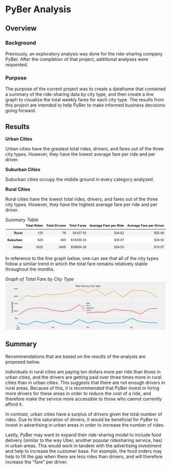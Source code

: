 # PyBer Analysis
## Overview 

### Background
Previously, an exploratory analysis was done for the ride-sharing company PyBer. After the completion of that project, additional analyses were requested.  

### Purpose
The purpose of the current project was to create a dataframe that contained a summary of the ride-sharing data by city type, and then create a line graph to visualize the total weekly fares for each city type. The results from this project are intended to help PyBer to make informed business decisions going forward. 

## Results
**Urban Cities**

Urban cities have the greatest total rides, drivers, and fares out of the three city types. However, they have the lowest average fare per ride and per driver. 

**Suburban Cities** 

Suburban cities occupy the middle ground in every category analyzed.

**Rural Cities** 

Rural cities have the lowest total rides, drivers, and fares out of the three city types. However, they have the highest average fare per ride and per driver. 

*Summary Table*
![](analysis/overview_table.png)

In reference to the line graph below, one can see that all of the city types follow a similar trend in which the total fare remains relatively stable throughout the months.   

*Graph of Total Fare by City Type*
![](analysis/PyBer_fare_summary.png)

## Summary
Recommendations that are based on the results of the analysis are proposed below. 

Individuals in rural cities are paying ten dollars more per ride than those in urban cities, and the drivers are getting paid over three times more in rural cities than in urban cities. This suggests that there are not enough drivers in rural areas. Because of this, it is recommended that PyBer invest in hiring more drivers for these areas in order to reduce the cost of a ride, and therefore make the service more accessible to those who cannot currently afford it. 

In contrast, urban cities have a surplus of drivers given the total number of rides. Due to this saturation of drivers, it would be beneficial for PyBer to invest in advertising in urban areas in order to increase the number of rides.  

Lastly, PyBer may want to expand their ride-sharing model to include food delivery (similar to the way Uber, another popular ridesharing service, has) in urban areas. This would work in tandem with the advertising investment and help to increase the customer base. For example, the food orders may help to fill the gap when there are less rides than drivers, and will therefore increase the "fare" per driver. 